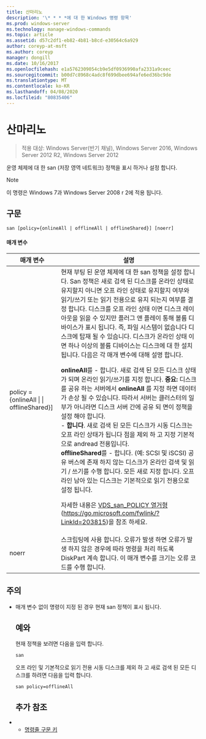 ```yaml
---
title: 산마리노
description: '\* * * *에 대 한 Windows 명령 항목'
ms.prod: windows-server
ms.technology: manage-windows-commands
ms.topic: article
ms.assetid: d57c2df1-eb82-4b81-b8cd-e30564c6a929
author: coreyp-at-msft
ms.author: coreyp
manager: dongill
ms.date: 10/16/2017
ms.openlocfilehash: e1a5762309054cb9e5df0936990afa2331a9ceec
ms.sourcegitcommit: b00d7c8968c4adc8f699dbee694afe6ed36bc9de
ms.translationtype: MT
ms.contentlocale: ko-KR
ms.lasthandoff: 04/08/2020
ms.locfileid: "80835406"
---
```

# <a name="san"></a>산마리노

>적용 대상: Windows Server(반기 채널), Windows Server 2016, Windows Server 2012 R2, Windows Server 2012

운영 체제에 대 한 san (저장 영역 네트워크) 정책을 표시 하거나 설정 합니다.
> [!NOTE]
> 이 명령은 Windows 7과 Windows Server 2008 r 2에 적용 됩니다.

## <a name="syntax"></a>구문
```
san [policy={onlineAll | offlineAll | offlineShared}] [noerr]
```
#### <a name="parameters"></a>매개 변수

|                          매개 변수                           |                                                                                                                                                                                                                                                                                                                                                                                                                                                                                                                                                                                                                                                                                                           설명                                                                                                                                                                                                                                                                                                                                                                                                                                                                                                                                                                                                                                                                                                            |
|--------------------------------------------------------------|----------------------------------------------------------------------------------------------------------------------------------------------------------------------------------------------------------------------------------------------------------------------------------------------------------------------------------------------------------------------------------------------------------------------------------------------------------------------------------------------------------------------------------------------------------------------------------------------------------------------------------------------------------------------------------------------------------------------------------------------------------------------------------------------------------------------------------------------------------------------------------------------------------------------------------------------------------------------------------------------------------------------------------------------------------------------------------------------------------------------------------------------------------------------------------------------------------------------------------------------------------------------------------------------------------------------------------------------------------------------------------------------------------------------------------|
| policy = {onlineAll &#124; &#124; offlineShared}] | 현재 부팅 된 운영 체제에 대 한 san 정책을 설정 합니다. San 정책은 새로 검색 된 디스크를 온라인 상태로 유지할지 아니면 오프 라인 상태로 유지할지 여부와 읽기/쓰기 또는 읽기 전용으로 유지 되는지 여부를 결정 합니다. 디스크를 오프 라인 상태 이면 디스크 레이아웃을 읽을 수 있지만 플러그 앤 플레이 통해 볼륨 디바이스가 표시 됩니다. 즉, 파일 시스템이 없습니다 디스크에 탑재 될 수 있습니다. 디스크가 온라인 상태 이면 하나 이상의 볼륨 디바이스는 디스크에 대 한 설치 됩니다. 다음은 각 매개 변수에 대해 설명 합니다.<p>**onlineAll**를 -   합니다. 새로 검색 된 모든 디스크 상태가 되며 온라인 읽기/쓰기를 지정 합니다. **중요:**     디스크를 공유 하는 서버에서 **onlineAll** 를 지정 하면 데이터가 손상 될 수 있습니다. 따라서 서버는 클러스터의 일부가 아니라면 디스크 서버 간에 공유 되 면이 정책을 설정 해야 합니다.<br />-   **합니다**. 새로 검색 된 모든 디스크가 시동 디스크는 오프 라인 상태가 됩니다 점을 제외 하 고 지정 기본적으로 andread 전용입니다.<br />**offlineShared**를 -   합니다. (예: SCSI 및 iSCSI) 공유 버스에 존재 하지 않는 디스크가 온라인 검색 및 읽기 / 쓰기를 수행 합니다. 모든 새로 지정 합니다. 오프 라인 남아 있는 디스크는 기본적으로 읽기 전용으로 설정 됩니다.<p>자세한 내용은 [VDS_san_POLICY 열거형](https://go.microsoft.com/fwlink/?LinkId=203815) (<https://go.microsoft.com/fwlink/?LinkId=203815>)을 참조 하세요. |
|                            noerr                             |                                                                                                                                                                                                                                                                                                                                                                                                                                                                                                                                                                                                            스크립팅에 사용 합니다. 오류가 발생 하면 오류가 발생 하지 않은 경우에 따라 명령을 처리 하도록 DiskPart 계속 합니다. 이 매개 변수를 크기는 오류 코드를 수행 합니다.                                                                                                                                                                                                                                                                                                                                                                                                                                                                                                                                                                                                             |

## <a name="remarks"></a>주의
- 매개 변수 없이 명령이 지정 된 경우 현재 san 정책이 표시 됩니다.
  ## <a name="examples"></a><a name=BKMK_Examples></a>예와
  현재 정책을 보려면 다음을 입력 합니다.
  ```
  san
  ```
  오프 라인 및 기본적으로 읽기 전용 시동 디스크를 제외 하 고 새로 검색 된 모든 디스크를 하려면 다음을 입력 합니다.
  ```
  san policy=offlineAll
  ```
  ## <a name="additional-references"></a>추가 참조
- - [명령줄 구문 키](command-line-syntax-key.md)
